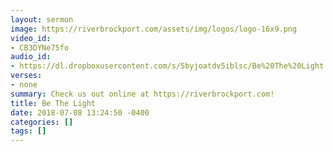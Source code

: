 ```yaml
---
layout: sermon
image: https://riverbrockport.com/assets/img/logos/logo-16x9.png
video_id:
- CB3DYNe75fo
audio_id:
- https://dl.dropboxusercontent.com/s/5byjoatdv5iblsc/Be%20The%20Light.mp3?dl=0
verses:
- none
summary: Check us out online at https://riverbrockport.com!
title: Be The Light
date: 2018-07-08 13:24:50 -0400
categories: []
tags: []
---
```

